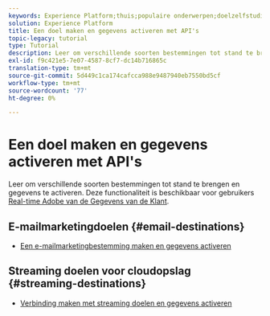 ```yaml
---
keywords: Experience Platform;thuis;populaire onderwerpen;doelzelfstudie
solution: Experience Platform
title: Een doel maken en gegevens activeren met API's
topic-legacy: tutorial
type: Tutorial
description: Leer om verschillende soorten bestemmingen tot stand te brengen en gegevens te activeren.
exl-id: f9c421e5-7e07-4587-8cf7-dc14b716865c
translation-type: tm+mt
source-git-commit: 5d449c1ca174cafcca988e9487940eb7550bd5cf
workflow-type: tm+mt
source-wordcount: '77'
ht-degree: 0%

---
```


# Een doel maken en gegevens activeren met API&#39;s

Leer om verschillende soorten bestemmingen tot stand te brengen en gegevens te activeren. Deze functionaliteit is beschikbaar voor gebruikers [Real-time Adobe van de Gegevens van de Klant](../rtcdp/overview.md).

## E-mailmarketingdoelen {#email-destinations}

* [Een e-mailmarketingbestemming maken en gegevens activeren](../destinations/api/email-marketing.md)

## Streaming doelen voor cloudopslag {#streaming-destinations}

* [Verbinding maken met streaming doelen en gegevens activeren](../destinations/api/streaming-destinations.md)
